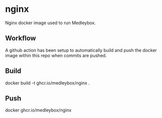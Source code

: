 # nginx
Nginx docker image used to run Medleybox.

## Workflow
A github action has been setup to automatically build and push the docker image within this repo when commits are pushed.

## Build
docker build -t ghcr.io/medleybox/nginx .

## Push
docker ghcr.io/medleybox/nginx